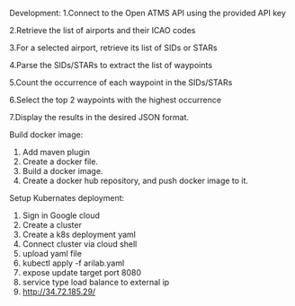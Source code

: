 Development:
1.Connect to the Open ATMS API using the provided API key

2.Retrieve the list of airports and their ICAO codes

3.For a selected airport, retrieve its list of SIDs or STARs

4.Parse the SIDs/STARs to extract the list of waypoints

5.Count the occurrence of each waypoint in the SIDs/STARs

6.Select the top 2 waypoints with the highest occurrence

7.Display the results in the desired JSON format.


Build docker image:
1. Add maven plugin
2. Create a docker file.
3. Build a docker image.
4. Create a docker hub repository, and push docker image to it.


Setup Kubernates deployment:
1. Sign in Google cloud
2. Create a cluster
3. Create a k8s deployment yaml
4. Connect cluster via cloud shell
5. upload yaml file
6. kubectl apply -f arilab.yaml
7. expose update target port 8080
8. service type load balance to external ip
9. http://34.72.185.29/
